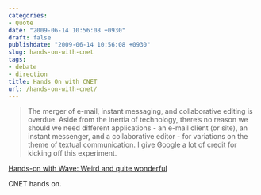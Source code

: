 ```yaml
---
categories:
- Quote
date: "2009-06-14 10:56:08 +0930"
draft: false
publishdate: "2009-06-14 10:56:08 +0930"
slug: hands-on-with-cnet
tags:
- debate
- direction
title: Hands On with CNET
url: /hands-on-with-cnet/
---
```

> The merger of e-mail, instant messaging, and collaborative editing is
> overdue. Aside from the inertia of technology, there’s no reason we
> should we need different applications - an e-mail client (or site), an
> instant messenger, and a collaborative editor - for variations on the
> theme of textual communication. I give Google a lot of credit for
> kicking off this experiment.

[Hands-on with Wave: Weird and quite
wonderful](http://news.cnet.com/8301-17939_109-10255402-2.html?tag=mncol;txt)

CNET hands on.